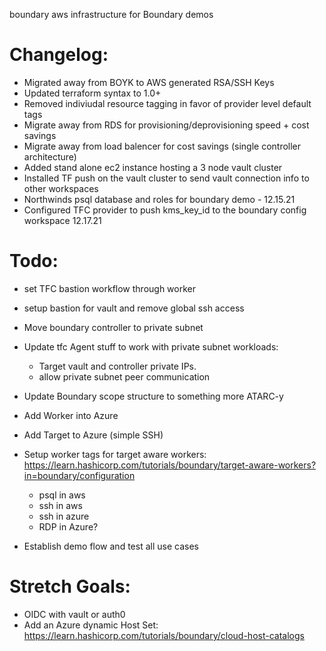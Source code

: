 boundary aws infrastructure for Boundary demos

Changelog:
===
- Migrated away from BOYK to AWS generated RSA/SSH Keys
- Updated terraform syntax to 1.0+
- Removed indiviudal resource tagging in favor of provider level default tags
- Migrate away from RDS for provisioning/deprovisioning speed + cost savings
- Migrate away from load balencer for cost savings (single controller architecture)
- Added stand alone ec2 instance hosting a 3 node vault cluster 
- Installed TF push on the vault cluster to send vault connection info to other workspaces
- Northwinds psql database and roles for boundary demo - 12.15.21
- Configured TFC provider to push kms_key_id to the boundary config workspace 12.17.21

Todo:
===
- set TFC bastion workflow through worker
- setup bastion for vault and remove global ssh access
- Move boundary controller to private subnet
- Update tfc Agent stuff to work with private subnet workloads: 
    - Target vault and controller private IPs.
    - allow private subnet peer communication
- Update Boundary scope structure to something more ATARC-y
- Add Worker into Azure
- Add Target to Azure (simple SSH)
- Setup worker tags for target aware workers: https://learn.hashicorp.com/tutorials/boundary/target-aware-workers?in=boundary/configuration
    - psql in aws
    - ssh in aws
    - ssh in azure
    - RDP in Azure? 

- Establish demo flow and test all use cases

Stretch Goals:
===
- OIDC with vault or auth0
- Add an Azure dynamic Host Set: https://learn.hashicorp.com/tutorials/boundary/cloud-host-catalogs
